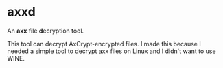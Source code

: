 # axxd

An **axx** file **d**ecryption tool.

This tool can decrypt AxCrypt-encrypted files. 
I made this because I needed a simple tool to decrypt axx files on Linux
and I didn't want to use WINE.

